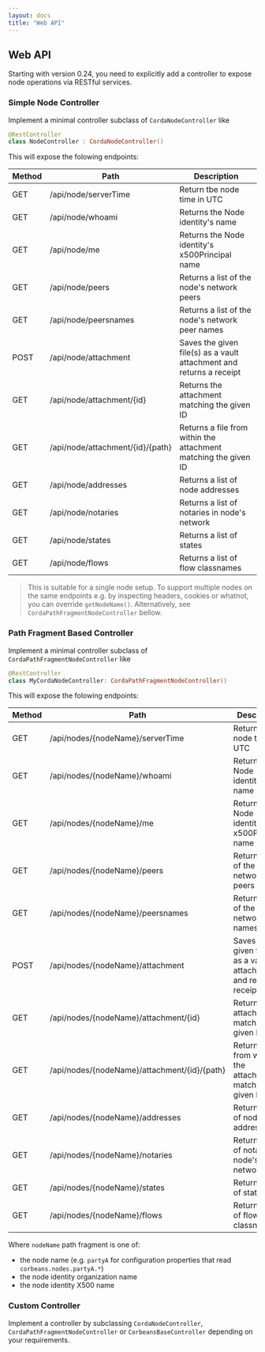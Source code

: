 ```yaml
---
layout: docs
title: "Web API"
---
```


## Web API

Starting with version 0.24, you need to explicitly add a controller 
to expose node operations via RESTful services.

### Simple Node Controller

Implement a minimal controller subclass of `CordaNodeController` like 

```kotlin
@RestController
class NodeController : CordaNodeController()
``` 

This will expose the folowing endpoints:

Method | Path                                    | Description
------ | --------------------------------------- | -------------------
GET    | /api/node/serverTime            | Return tbe node time in UTC
GET    | /api/node/whoami                | Returns the Node identity's name
GET    | /api/node/me                    | Returns the Node identity's x500Principal name
GET    | /api/node/peers                 | Returns a list of the node's network peers
GET    | /api/node/peersnames            | Returns a list of the node's network peer names
POST   | /api/node/attachment            | Saves the given file(s) as a vault attachment and returns a receipt
GET    | /api/node/attachment/{id}       | Returns the attachment matching the given ID
GET    | /api/node/attachment/{id}/{path}| Returns a file from within the attachment matching the given ID
GET    | /api/node/addresses             | Returns a list of node addresses
GET    | /api/node/notaries              | Returns a list of notaries in node's network
GET    | /api/node/states                | Returns a list of states
GET    | /api/node/flows                 | Returns a list of flow classnames


> This is suitable for a single node setup. To support multiple nodes on the same endpoints 
e.g. by inspecting headers, cookies or whatnot, you can override `getNodeName()`. Alternatively, 
see `CordaPathFragmentNodeController` bellow.

### Path Fragment Based Controller

Implement a minimal controller subclass of `CordaPathFragmentNodeController` like 

```kotlin
@RestController
class MyCordaNodeController: CordaPathFragmentNodeController()
``` 

This will expose the folowing endpoints:

Method | Path                                    | Description
------ | --------------------------------------- | -------------------
GET    | /api/nodes/{nodeName}/serverTime            | Return tbe node time in UTC
GET    | /api/nodes/{nodeName}/whoami                | Returns the Node identity's name
GET    | /api/nodes/{nodeName}/me                    | Returns the Node identity's x500Principal name
GET    | /api/nodes/{nodeName}/peers                 | Returns a list of the node's network peers
GET    | /api/nodes/{nodeName}/peersnames            | Returns a list of the node's network peer names
POST   | /api/nodes/{nodeName}/attachment            | Saves the given file(s) as a vault attachment and returns a receipt
GET    | /api/nodes/{nodeName}/attachment/{id}       | Returns the attachment matching the given ID
GET    | /api/nodes/{nodeName}/attachment/{id}/{path}| Returns a file from within the attachment matching the given ID
GET    | /api/nodes/{nodeName}/addresses             | Returns a list of node addresses
GET    | /api/nodes/{nodeName}/notaries              | Returns a list of notaries in node's network
GET    | /api/nodes/{nodeName}/states                | Returns a list of states
GET    | /api/nodes/{nodeName}/flows                 | Returns a list of flow classnames

Where `nodeName` path fragment is one of: 

- the node name (e.g. `partyA` for configuration properties that read `corbeans.nodes.partyA.*`) 
- the node identity organization name
- the node identity X500 name


### Custom Controller

Implement a controller by subclassing `CordaNodeController`, 
`CordaPathFragmentNodeController` or `CorbeansBaseController` depending on your requirements.  
